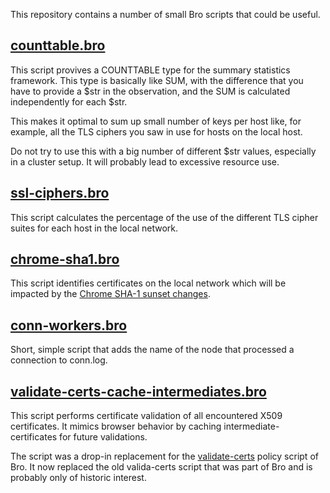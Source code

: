 This repository contains a number of small Bro scripts that could be useful.

[counttable.bro](counttable.bro)
--------------------------------

This script provives a COUNTTABLE type for the summary statistics framework. This type is basically like
SUM, with the difference that you have to provide a $str in the observation, and
the SUM is calculated independently for each $str.

This makes it optimal to sum up small number of keys per host like, for example,
all the TLS ciphers you saw in use for hosts on the local host.

Do not try to use this with a big number of different $str values, especially
in a cluster setup. It will probably lead to excessive resource use.

[ssl-ciphers.bro](ssl-ciphers.bro)
----------------------------------

This script calculates the percentage of the use of the different TLS cipher suites for each host in the local network.

[chrome-sha1.bro](chrome-sha1.bro)
----------------------------------

This script identifies certificates on the local network which will be
impacted by the [Chrome SHA-1 sunset changes](http://googleonlinesecurity.blogspot.com/2014/09/gradually-sunsetting-sha-1.html).

[conn-workers.bro](conn-workers.bro)
------------------------------------

Short, simple script that adds the name of the node that processed a connection to conn.log.

[validate-certs-cache-intermediates.bro](validate-certs-cache-intermediates.bro)
--------------------------------------------------------------------------------
This script performs certificate validation of all encountered X509 certificates.
It mimics browser behavior by caching intermediate-certificates for future validations.

The script was a drop-in replacement for the [validate-certs](https://github.com/bro/bro/blob/master/scripts/policy/protocols/ssl/validate-certs.bro)
policy script of Bro. It now replaced the old valida-certs script that was part of Bro
and is probably only of historic interest.
